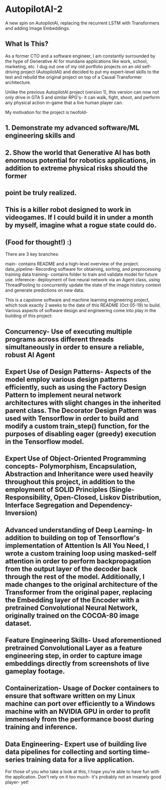 # AutopilotAI-2
A new spin on AutopilotAI, replacing the recurrent LSTM with Transformers and adding Image Embeddings.

##  What Is This? 

As a former CTO and a software engineer, I am constantly surrounded by the hype of Generative AI for mundane applications like work, school, marketing, etc.
I dug out one of my old portfolio projects on an old self-driving project (AutopilotAI) and decided to put my expert-level skills to the test and rebuild the original project on top of a Causal Transformer architecture.

Unlike the previous AutopilotAI project (version 1), this version can now not only drive in GTA 5 and similar RPG's- it can walk, fight, shoot, and perform 
any physical action in-game that a live human player can.

My motivation for the project is twofold-
  ## 1. Demonstrate my advanced software/ML engineering skills and 
  ## 2. Show the world that Generative AI has both enormous potential for robotics applications, in addition to extreme physical risks should the former 
  ## point be truly realized. 
  ## This is a killer robot designed to work in videogames. If I could build it in under a month by myself, imagine what a rogue state could do.
  ## (Food for thought!) :)

  
There are 3 key branches:

main- contains README and a high-level overview of the project.
data_pipeline- Recording software for obtaining, sorting, and preprocessing training data 
training- contains folder to train and validate model for future use. 
inference- deployment of live neural network via an Agent class, using ThreadPooling to concurrently 
update the state of the image history context and generate predictions on new data. 

This is a capstone software and machine learning engineering project, which took exactly 2 weeks to the date of this README (Oct 05-19) 
to build. Various aspects of software design and engineering come into play in the building of this project:
  ## Concurrency- Use of executing multiple programs across different threads simultaneously in order to ensure a reliable, robust AI Agent 
  ## Expert Use of Design Patterns- Aspects of the model employ various design patterns efficiently, such as using the Factory Design Pattern to implement neural network architectures with slight changes in the inherited parent class. The Decorator Design Pattern was used with Tensorflow in order to build and modify a custom train_step() function, for the purposes of disabling eager (greedy) execution in the Tensorflow model. 
  ## Expert Use of Object-Oriented Programming concepts- Polymorphism, Encapsulation, Abstraction and Inheritance were used heavily throughout this project, in addition to the employment of SOLID Principles (Single-Responsibility, Open-Closed, Liskov Distribution, Interface Segregation and Dependency-Inversion)
  ## Advanced understanding of Deep Learning- In addition to building on top of Tensorflow's implementation of **Attention Is All You Need**, I wrote a custom training loop using masked-self attention in order to perform backpropagation from the output layer of the decoder back through the rest of the model. Additionally, I made changes to the original architecture of the Transformer from the original paper, replacing the Embedding layer of the Encoder with a pretrained Convolutional Neural Network, originally trained on the COCOA-80 image dataset.
  ##  Feature Engineering Skills- Used aforementioned pretrained Convolutional Layer as a feature engineering step, in order to capture image embeddings directly from screenshots of live gameplay footage.
  ## Containerization- Usage of Docker containers to ensure that software written on my Linux machine can port over efficiently to a Windows machine with an NVIDIA GPU in order to profit immensely from the performance boost during training and inference. 
  ## Data Engineering- Expert use of building live data pipelines for collecting and sorting time-series training data for a live application.

For those of you who take a look at this, I hope you're able to have fun with the application. Don't rely on it too much- it's probably not an insanely good player- yet!

  

  
